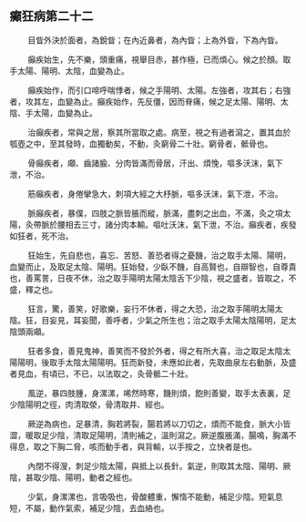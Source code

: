 ## 癲狂病第二十二

<p>&emsp;&emsp;
目眥外決於面者，為銳眥；在內近鼻者，為內眥；上為外眥，下為內眥。
</p>
<p>&emsp;&emsp;
癲疾始生，先不樂，頭重痛，視舉目赤，甚作極，已而煩心。候之於顏。取手太陽、陽明、太陰，血變為止。
</p>
<p>&emsp;&emsp;
癲疾始作，而引口啼呼喘悸者，候之手陽明、太陽。左強者，攻其右；右強者，攻其左，血變為止。癲疾始作，先反僵，因而脊痛，候之足太陽、陽明、太陰、手太陽，血變為止。
</p>
<p>&emsp;&emsp;
治癲疾者，常與之居，察其所當取之處。病至，視之有過者瀉之，置其血於瓠壺之中，至其發時，血獨動矣，不動，灸窮骨二十壯。窮骨者，骶骨也。
</p>
<p>&emsp;&emsp;
骨癲疾者，顑、齒諸腧、分肉皆滿而骨居，汗出、煩悗，嘔多沃沫，氣下泄，不治。
</p>
<p>&emsp;&emsp;
筋癲疾者，身倦攣急大，刺項大經之大杼脈，嘔多沃沫，氣下泄，不治。
</p>
<p>&emsp;&emsp;
脈癲疾者，暴僕，四肢之脈皆脹而縱，脈滿，盡刺之出血，不滿，灸之項太陽，灸帶脈於腰相去三寸，諸分肉本輸。嘔吐沃沫，氣下泄，不治。癲疾者，疾發如狂者，死不治。
</p>
<p>&emsp;&emsp;
狂始生，先自悲也，喜忘、苦怒、善恐者得之憂饑，治之取手太陽、陽明，血變而止，及取足太陰、陽明。狂始發，少臥不饑，自高賢也，自辯智也，自尊貴也，善罵詈，日夜不休，治之取手陽明太陽太陰舌下少陰，視之盛者，皆取之，不盛，釋之也。
</p>
<p>&emsp;&emsp;
狂言，驚，善笑，好歌樂，妄行不休者，得之大恐，治之取手陽明太陽太陰。狂，目妄見，耳妄聞，善呼者，少氣之所生也；治之取手太陽太陰陽明，足太陰頭兩顑。
</p>
<p>&emsp;&emsp;
狂者多食，善見鬼神，善笑而不發於外者，得之有所大喜，治之取足太陰太陽陽明，後取手太陰太陽陽明。狂而新發，未應如此者，先取曲泉左右動脈，及盛者見血，有頃已，不已，以法取之，灸骨骶二十壯。
</p>
<p>&emsp;&emsp;
風逆，暴四肢腫，身漯漯，唏然時寒，饑則煩，飽則善變，取手太表裏，足少陰陽明之徑，肉清取滎，骨清取井、經也。
</p>
<p>&emsp;&emsp;
厥逆為病也，足暴清，胸若將裂，腸若將以刀切之，煩而不能食，脈大小皆澀，暖取足少陰，清取足陽明，清則補之，溫則瀉之。厥逆腹脹滿，腸鳴，胸滿不得息，取之下胸二脅，咳而動手者，與背輸，以手按之，立快者是也。
</p>
<p>&emsp;&emsp;
內閉不得溲，刺足少陰太陽，與抵上以長針。氣逆，則取其太陰、陽明、厥陰，甚取少陰、陽明，動者之經也。
</p>
<p>&emsp;&emsp;
少氣，身漯漯也，言吸吸也，骨酸體重，懈惰不能動，補足少陰。短氣息短，不屬，動作氣索，補足少陰，去血絡也。
</p>